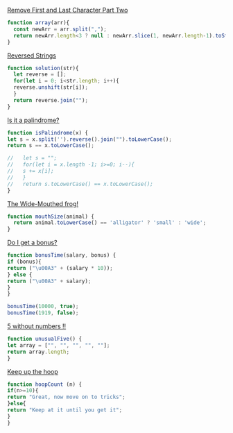 [Remove First and Last Character Part Two](https://www.codewars.com/kata/570597e258b58f6edc00230d)
```javascript
function array(arr){
  const newArr = arr.split(",");
  return newArr.length<3 ? null : newArr.slice(1, newArr.length-1).toString().replace(/,/gi," ");
}
```
[Reversed Strings](https://www.codewars.com/kata/5168bb5dfe9a00b126000018)
```javascript
function solution(str){
  let reverse = [];
  for(let i = 0; i<str.length; i++){
  reverse.unshift(str[i]);
  }
  return reverse.join("");
}
```
[Is it a palindrome?](https://www.codewars.com/kata/57a1fd2ce298a731b20006a4)
```javascript
function isPalindrome(x) {
let s = x.split('').reverse().join("").toLowerCase();
return s == x.toLowerCase();

//   let s = "";
//   for(let i = x.length -1; i>=0; i--){
//   s += x[i];
//   }
//   return s.toLowerCase() == x.toLowerCase();
}
```
[The Wide-Mouthed frog!](https://www.codewars.com/kata/57ec8bd8f670e9a47a000f89/train/javascript)
```javascript
function mouthSize(animal) {
  return animal.toLowerCase() == 'alligator' ? 'small' : 'wide';
}
```
[Do I get a bonus?](https://www.codewars.com/kata/56f6ad906b88de513f000d96)
```javascript
function bonusTime(salary, bonus) {
if (bonus){
return ("\u00A3" + (salary * 10));
} else {
return ("\u00A3" + salary);
}
}

bonusTime(10000, true);
bonusTime(1919, false);
```
[5 without numbers !!](https://www.codewars.com/kata/59441520102eaa25260000bf)
```javascript
function unusualFive() {
let array = ["", "", "", "", ""];
return array.length;
}
```
[Keep up the hoop](https://www.codewars.com/kata/55cb632c1a5d7b3ad0000145)
```javascript
function hoopCount (n) {
if(n>=10){
return "Great, now move on to tricks";
}else{
return "Keep at it until you get it";
}
}
```